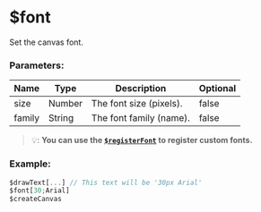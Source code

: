 # $font
Set the canvas font.

### Parameters:
| Name      | Type        | Description             | Optional    |
| --------- | ----------- | ------------------------| ----------- |
| size      | Number      | The font size (pixels). | false       |
| family    | String      | The font family (name). | false       |

> 💡: **You can use the [`$registerFont`](functions/$registerFont.md) to register custom fonts.**

### Example:
```js
$drawText[...] // This text will be '30px Arial'
$font[30;Arial]
$createCanvas
```

